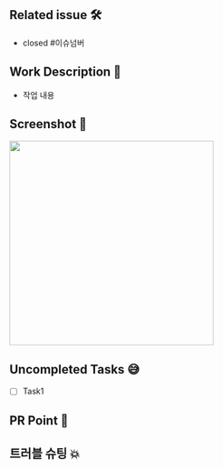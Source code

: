 ## Related issue 🛠
- closed #이슈넘버

## Work Description 📝
- 작업 내용

## Screenshot 📸
<img src="" width="360"/>

## Uncompleted Tasks 😅
- [ ] Task1

## PR Point 📌

## 트러블 슈팅 💥
